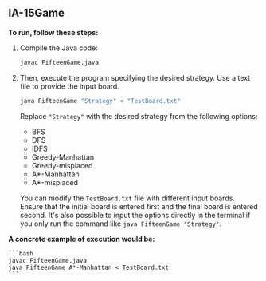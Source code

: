 ## IA-15Game

**To run, follow these steps:**

1. Compile the Java code:

    ```bash
    javac FifteenGame.java
    ```

2. Then, execute the program specifying the desired strategy. Use a text file to provide the input board.

    ```bash
    java FifteenGame "Strategy" < "TestBoard.txt"
    ```

    Replace `"Strategy"` with the desired strategy from the following options:

    - BFS
    - DFS
    - IDFS
    - Greedy-Manhattan
    - Greedy-misplaced
    - A*-Manhattan
    - A*-misplaced

    You can modify the `TestBoard.txt` file with different input boards. Ensure that the initial board is entered first and the final board is entered second. It's also possible to input the options directly in the terminal if you only run the command like `java FifteenGame "Strategy"`.

**A concrete example of execution would be:**

    ```bash
    javac FifteenGame.java
    java FifteenGame A*-Manhattan < TestBoard.txt
    ```
